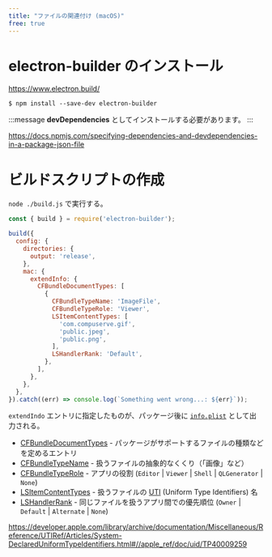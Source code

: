 ```yaml
---
title: "ファイルの関連付け (macOS)"
free: true
---
```


# electron-builder のインストール

https://www.electron.build/

```shell:bash
$ npm install --save-dev electron-builder
```

:::message
**devDependencies** としてインストールする必要があります。
:::

https://docs.npmjs.com/specifying-dependencies-and-devdependencies-in-a-package-json-file

# ビルドスクリプトの作成

`node ./build.js` で実行する。

```javascript:build.js
const { build } = require('electron-builder');

build({
  config: {
    directories: {
      output: 'release',
    },
    mac: {
      extendInfo: {
        CFBundleDocumentTypes: [
          {
            CFBundleTypeName: 'ImageFile',
            CFBundleTypeRole: 'Viewer',
            LSItemContentTypes: [
              'com.compuserve.gif',
              'public.jpeg',
              'public.png',
            ],
            LSHandlerRank: 'Default',
          },
        ],
      },
    },
  },
}).catch((err) => console.log(`Something went wrong...: ${err}`));
```

`extendIndo` エントリに指定したものが、パッケージ後に [`info.plist`](https://developer.apple.com/documentation/bundleresources/information_property_list) として出力される。

- [CFBundleDocumentTypes](https://developer.apple.com/documentation/bundleresources/information_property_list/cfbundledocumenttypes) - パッケージがサポートするファイルの種類などを定めるエントリ
- [CFBundleTypeName](https://developer.apple.com/documentation/bundleresources/information_property_list/cfbundledocumenttypes/cfbundletypename) - 扱うファイルの抽象的なくくり（「画像」など）
- [CFBundleTypeRole](https://developer.apple.com/documentation/bundleresources/information_property_list/cfbundleurltypes/cfbundletyperole) - アプリの役割 (`Editor` | `Viewer` | `Shell` | `QLGenerator` | `None`)
- [LSItemContentTypes](https://developer.apple.com/documentation/bundleresources/information_property_list/cfbundledocumenttypes/lsitemcontenttypes) - 扱うファイルの [UTI](https://developer.apple.com/library/archive/documentation/Miscellaneous/Reference/UTIRef/Articles/System-DeclaredUniformTypeIdentifiers.html#//apple_ref/doc/uid/TP40009259) (Uniform Type Identifiers) 名
- [LSHandlerRank](https://developer.apple.com/documentation/bundleresources/information_property_list/cfbundledocumenttypes/lshandlerrank) - 同じファイルを扱うアプリ間での優先順位 (`Owner` | `Default` | `Alternate` | `None`)

https://developer.apple.com/library/archive/documentation/Miscellaneous/Reference/UTIRef/Articles/System-DeclaredUniformTypeIdentifiers.html#//apple_ref/doc/uid/TP40009259

